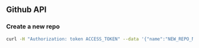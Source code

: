 
## Github API
### Create a new repo
```bash
curl -H "Authorization: token ACCESS_TOKEN" --data '{"name":"NEW_REPO_NAME"}' https://api.github.com/user/repos
```
